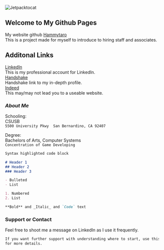 
![Jetpacktocat](https://octodex.github.com/images/jetpacktocat.png)



## Welcome to My Github Pages

My website github [Hammytaro](https://github.com/Hammytaro/cse4050/edit/gh-pages/index.md) <br/>
This is a project made for myself to introduce to hiring staff and associates. 


## Additonal Links
[LinkedIn](https://https://www.linkedin.com/in/sean-akins-csegame-designer/) <br/>
This is my professional account for LinkedIn.<br/>
[Handshake](https://csusb.joinhandshake.com/users/8592457) <br/>
Handshake link to my in-depth profile. <br/>
[Indeed](https://my.indeed.com/resume?hl=en&co=US&from=gnav-acme--jobseeker-contributions-webapp/) <br/>
This may/may not lead you to a useable website. <br/> 

### _About Me_

Schooling: <br/>
CSUSB <br/>
`5500 University Pkwy 
San Bernardino, CA 92407` <br/>

Degree: <br/>
Bachelors of Arts, Computer Systems <br/>
`Concentration of Game Developing` <br/>

```markdown
Syntax highlighted code block

# Header 1
## Header 2
### Header 3

- Bulleted
- List

1. Numbered
2. List

**Bold** and _Italic_ and `Code` text

```

### Support or Contact
Feel free to shoot me a message on LinkedIn as I use it frequently.


```markdown
If you want further support with understanding where to start, use this [Link](https://guides.github.com/features/mastering-markdown/) <br/>
for more details. 
